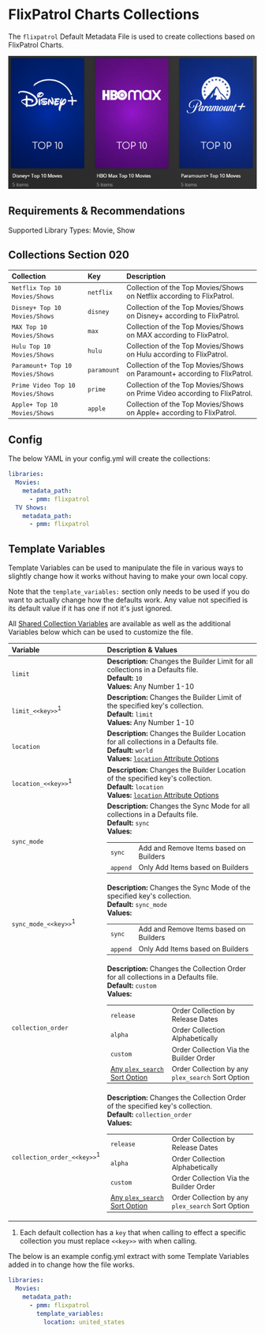 # FlixPatrol Charts Collections

The `flixpatrol` Default Metadata File is used to create collections based on FlixPatrol Charts.

![](../images/flixpatrol.png)

## Requirements & Recommendations

Supported Library Types: Movie, Show

## Collections Section 020

| Collection                        | Key         | Description                                                                |
|:----------------------------------|:------------|:---------------------------------------------------------------------------|
| `Netflix Top 10 Movies/Shows`     | `netflix`   | Collection of the Top Movies/Shows on Netflix according to FlixPatrol.     |
| `Disney+ Top 10 Movies/Shows`     | `disney`    | Collection of the Top Movies/Shows on Disney+ according to FlixPatrol.     |
| `MAX Top 10 Movies/Shows`         | `max`       | Collection of the Top Movies/Shows on MAX according to FlixPatrol.         |
| `Hulu Top 10 Movies/Shows`        | `hulu`      | Collection of the Top Movies/Shows on Hulu according to FlixPatrol.        |
| `Paramount+ Top 10 Movies/Shows`  | `paramount` | Collection of the Top Movies/Shows on Paramount+ according to FlixPatrol.  |
| `Prime Video Top 10 Movies/Shows` | `prime`     | Collection of the Top Movies/Shows on Prime Video according to FlixPatrol. |
| `Apple+ Top 10 Movies/Shows`      | `apple`     | Collection of the Top Movies/Shows on Apple+ according to FlixPatrol.      |

## Config

The below YAML in your config.yml will create the collections:

```yaml
libraries:
  Movies:
    metadata_path:
      - pmm: flixpatrol
  TV Shows:
    metadata_path:
      - pmm: flixpatrol
```

## Template Variables

Template Variables can be used to manipulate the file in various ways to slightly change how it works without having to make your own local copy.

Note that the `template_variables:` section only needs to be used if you do want to actually change how the defaults work. Any value not specified is its default value if it has one if not it's just ignored.

All [Shared Collection Variables](../collection_variables.md) are available as well as the additional Variables below which can be used to customize the file.

| Variable                               | Description & Values                                                                                                                                                                                                                                                                                                                                                                                                                                                                                                                         |
|:---------------------------------------|:---------------------------------------------------------------------------------------------------------------------------------------------------------------------------------------------------------------------------------------------------------------------------------------------------------------------------------------------------------------------------------------------------------------------------------------------------------------------------------------------------------------------------------------------|
| `limit`                                | **Description:** Changes the Builder Limit for all collections in a Defaults file.<br>**Default:** `10`<br>**Values:** Any Number 1-10                                                                                                                                                                                                                                                                                                                                                                                                       |
| `limit_<<key>>`<sup>1</sup>            | **Description:** Changes the Builder Limit of the specified key's collection.<br>**Default:** `limit`<br>**Values:** Any Number 1-10                                                                                                                                                                                                                                                                                                                                                                                                         |
| `location`                             | **Description:** Changes the Builder Location for all collections in a Defaults file.<br>**Default:** `world`<br>**Values:** [`location` Attribute Options](../../builders/flixpatrol.md#top-platform-attributes)                                                                                                                                                                                                                                                                                                                   |
| `location_<<key>>`<sup>1</sup>         | **Description:** Changes the Builder Location of the specified key's collection.<br>**Default:** `location`<br>**Values:** [`location` Attribute Options](../../builders/flixpatrol.md#top-platform-attributes)                                                                                                                                                                                                                                                                                                                     |
| `sync_mode`                            | **Description:** Changes the Sync Mode for all collections in a Defaults file.<br>**Default:** `sync`<br>**Values:**<table class="clearTable"><tr><td>`sync`</td><td>Add and Remove Items based on Builders</td></tr><tr><td>`append`</td><td>Only Add Items based on Builders</td></tr></table>                                                                                                                                                                                                                                             |
| `sync_mode_<<key>>`<sup>1</sup>        | **Description:** Changes the Sync Mode of the specified key's collection.<br>**Default:** `sync_mode`<br>**Values:**<table class="clearTable"><tr><td>`sync`</td><td>Add and Remove Items based on Builders</td></tr><tr><td>`append`</td><td>Only Add Items based on Builders</td></tr></table>                                                                                                                                                                                                                                             |
| `collection_order`                     | **Description:** Changes the Collection Order for all collections in a Defaults file.<br>**Default:** `custom`<br>**Values:**<table class="clearTable"><tr><td>`release`</td><td>Order Collection by Release Dates</td></tr><tr><td>`alpha`</td><td>Order Collection Alphabetically</td></tr><tr><td>`custom`</td><td>Order Collection Via the Builder Order</td></tr><tr><td>[Any `plex_search` Sort Option](../../builders/plex.md#sort-options)</td><td>Order Collection by any `plex_search` Sort Option</td></tr></table>      |
| `collection_order_<<key>>`<sup>1</sup> | **Description:** Changes the Collection Order of the specified key's collection.<br>**Default:** `collection_order`<br>**Values:**<table class="clearTable"><tr><td>`release`</td><td>Order Collection by Release Dates</td></tr><tr><td>`alpha`</td><td>Order Collection Alphabetically</td></tr><tr><td>`custom`</td><td>Order Collection Via the Builder Order</td></tr><tr><td>[Any `plex_search` Sort Option](../../builders/plex.md#sort-options)</td><td>Order Collection by any `plex_search` Sort Option</td></tr></table> |

1. Each default collection has a `key` that when calling to effect a specific collection you must replace `<<key>>` with when calling.

The below is an example config.yml extract with some Template Variables added in to change how the file works.

```yaml
libraries:
  Movies:
    metadata_path:
      - pmm: flixpatrol
        template_variables:
          location: united_states
```